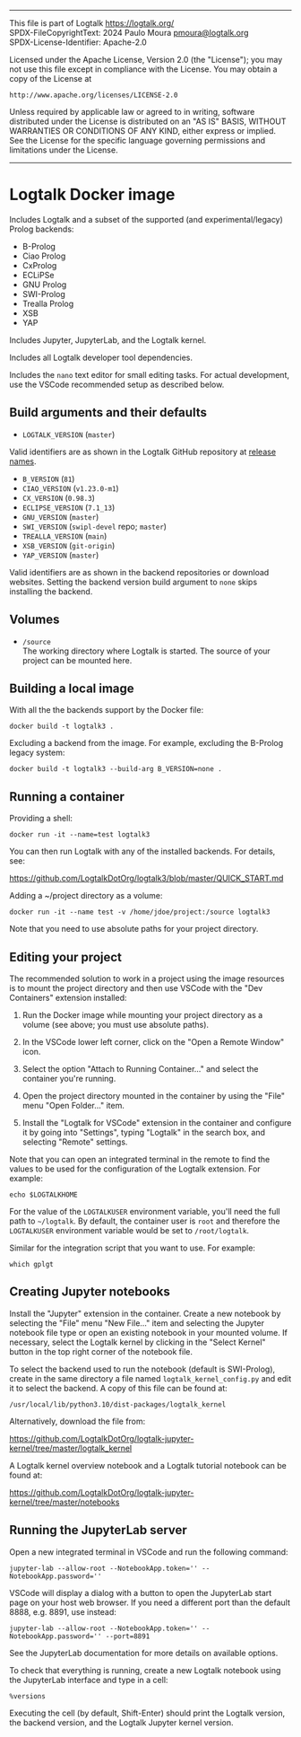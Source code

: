 ________________________________________________________________________

This file is part of Logtalk <https://logtalk.org/>  
SPDX-FileCopyrightText: 2024 Paulo Moura <pmoura@logtalk.org>  
SPDX-License-Identifier: Apache-2.0

Licensed under the Apache License, Version 2.0 (the "License");
you may not use this file except in compliance with the License.
You may obtain a copy of the License at

    http://www.apache.org/licenses/LICENSE-2.0

Unless required by applicable law or agreed to in writing, software
distributed under the License is distributed on an "AS IS" BASIS,
WITHOUT WARRANTIES OR CONDITIONS OF ANY KIND, either express or implied.
See the License for the specific language governing permissions and
limitations under the License.
________________________________________________________________________


Logtalk Docker image
====================

Includes Logtalk and a subset of the supported (and experimental/legacy)
Prolog backends:

- B-Prolog
- Ciao Prolog
- CxProlog
- ECLiPSe
- GNU Prolog
- SWI-Prolog
- Trealla Prolog
- XSB
- YAP

Includes Jupyter, JupyterLab, and the Logtalk kernel.

Includes all Logtalk developer tool dependencies. 

Includes the `nano` text editor for small editing tasks. For actual
development, use the VSCode recommended setup as described below.


Build arguments and their defaults
----------------------------------

* `LOGTALK_VERSION` (`master`)

Valid identifiers are as shown in the Logtalk GitHub repository at
[release names](https://github.com/LogtalkDotOrg/logtalk3/releases).

* `B_VERSION` (`81`)
* `CIAO_VERSION` (`v1.23.0-m1`)
* `CX_VERSION` (`0.98.3`)
* `ECLIPSE_VERSION` (`7.1_13`)
* `GNU_VERSION` (`master`)
* `SWI_VERSION` (`swipl-devel` repo; `master`)
* `TREALLA_VERSION` (`main`)
* `XSB_VERSION` (`git-origin`)
* `YAP_VERSION` (`master`)

Valid identifiers are as shown in the backend repositories or download
websites. Setting the backend version build argument to `none` skips
installing the backend.


Volumes
-------

* `/source`  
The working directory where Logtalk is started. The source of your project can
be mounted here.


Building a local image
----------------------

With all the the backends support by the Docker file:

	docker build -t logtalk3 .

Excluding a backend from the image. For example, excluding the B-Prolog legacy
system:

	docker build -t logtalk3 --build-arg B_VERSION=none .


Running a container
-------------------

Providing a shell:

	docker run -it --name=test logtalk3

You can then run Logtalk with any of the installed backends. For details, see:

https://github.com/LogtalkDotOrg/logtalk3/blob/master/QUICK_START.md

Adding a ~/project directory as a volume:

	docker run -it --name test -v /home/jdoe/project:/source logtalk3

Note that you need to use absolute paths for your project directory.


Editing your project
--------------------

The recommended solution to work in a project using the image resources is
to mount the project directory and then use VSCode with the "Dev Containers"
extension installed:

1. Run the Docker image while mounting your project directory as a volume
(see above; you must use absolute paths).

2. In the VSCode lower left corner, click on the "Open a Remote Window" icon.

3. Select the option "Attach to Running Container..." and select the container
you're running.

4. Open the project directory mounted in the container by using the "File" menu
"Open Folder..." item.

5. Install the "Logtalk for VSCode" extension in the container and configure
it by going into "Settings", typing "Logtalk" in the search box, and selecting
"Remote" settings.

Note that you can open an integrated terminal in the remote to find the values
to be used for the configuration of the Logtalk extension. For example:

	echo $LOGTALKHOME

For the value of the `LOGTALKUSER` environment variable, you'll need the full
path to `~/logtalk`. By default, the container user is `root` and therefore
the `LOGTALKUSER` environment variable would be set to `/root/logtalk`.

Similar for the integration script that you want to use. For example:

	which gplgt


Creating Jupyter notebooks
--------------------------

Install the "Jupyter" extension in the container. Create a new notebook by
selecting the "File" menu "New File..." item and selecting the Jupyter
notebook file type or open an existing notebook in your mounted volume.
If necessary, select the Logtalk kernel by clicking in the "Select Kernel"
button in the top right corner of the notebook file.

To select the backend used to run the notebook (default is SWI-Prolog),
create in the same directory a file named `logtalk_kernel_config.py` and
edit it to select the backend. A copy of this file can be found at:

	/usr/local/lib/python3.10/dist-packages/logtalk_kernel

Alternatively, download the file from:

https://github.com/LogtalkDotOrg/logtalk-jupyter-kernel/tree/master/logtalk_kernel

A Logtalk kernel overview notebook and a Logtalk tutorial notebook can be
found at:

https://github.com/LogtalkDotOrg/logtalk-jupyter-kernel/tree/master/notebooks


Running the JupyterLab server
-----------------------------

Open a new integrated terminal in VSCode and run the following command:

	jupyter-lab --allow-root --NotebookApp.token='' --NotebookApp.password=''

VSCode will display a dialog with a button to open the JupyterLab start page
on your host web browser. If you need a different port than the default 8888,
e.g. 8891, use instead:

	jupyter-lab --allow-root --NotebookApp.token='' --NotebookApp.password='' --port=8891

See the JupyterLab documentation for more details on available options.

To check that everything is running, create a new Logtalk notebook using the
JupyterLab interface and type in a cell:

	%versions

Executing the cell (by default, Shift-Enter) should print the Logtalk version,
the backend version, and the Logtalk Jupyter kernel version.
